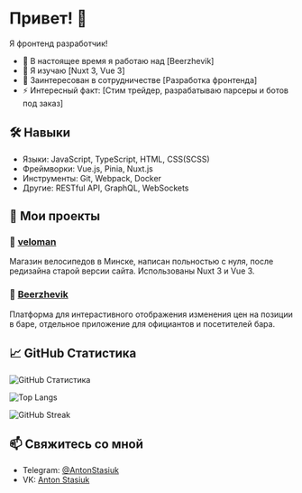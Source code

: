 # Привет! 👋

Я фронтенд разработчик!

- 🔭 В настоящее время я работаю над [Beerzhevik]
- 🌱 Я изучаю [Nuxt 3, Vue 3]
- 👯 Заинтересован в сотрудничестве [Разработка фронтенда]
- ⚡ Интересный факт: [Стим трейдер, разрабатываю парсеры и ботов под заказ]

## 🛠 Навыки

- Языки: JavaScript, TypeScript, HTML, CSS(SCSS)
- Фреймворки: Vue.js, Pinia, Nuxt.js
- Инструменты: Git, Webpack, Docker
- Другие: RESTful API, GraphQL, WebSockets

## 🚀 Мои проекты

### 📌 [veloman](https://veloman.by/)

Магазин велосипедов в Минске, написан польностью с нуля, после редизайна старой версии сайта. Использованы Nuxt 3 и Vue 3.

### 📌 [Beerzhevik](https://app.beerzhevik.ru/banners/)

Платформа для интерастивного отображения изменения цен на позиции в баре, отдельное приложение для официантов и посетителей бара.

## 📈 GitHub Статистика

![GitHub Статистика](https://github-readme-stats.vercel.app/api?username=11Alone11&show_icons=true&theme=dark)

![Top Langs](https://github-readme-stats.vercel.app/api/top-langs/?username=11Alone11&layout=compact&theme=dark)

![GitHub Streak](https://github-readme-streak-stats.herokuapp.com/?user=11Alone11&theme=dark)

## 📫 Свяжитесь со мной

- Telegram: [@AntonStasiuk](https://t.me/AntonStasiuk)
- VK: [Anton Stasiuk](https://vk.com/id298077656)

